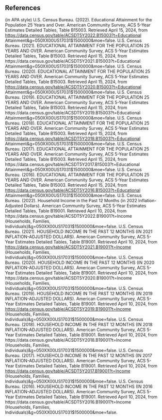 ## References
(in APA style)
U.S. Census Bureau. (2022). Educational Attainment for the Population 25 Years and Over. American Community Survey, ACS 5-Year Estimates Detailed Tables, Table B15003. Retrieved April 15, 2024, from https://data.census.gov/table/ACSDT5Y2022.B15003?t=Educational Attainment&g=050XX00US17031$1500000&moe=false.
U.S. Census Bureau. (2021). EDUCATIONAL ATTAINMENT FOR THE POPULATION 25 YEARS AND OVER. American Community Survey, ACS 5-Year Estimates Detailed Tables, Table B15003. Retrieved April 15, 2024, from https://data.census.gov/table/ACSDT5Y2021.B15003?t=Educational Attainment&g=050XX00US17031$1500000&moe=false.
U.S. Census Bureau. (2020). EDUCATIONAL ATTAINMENT FOR THE POPULATION 25 YEARS AND OVER. American Community Survey, ACS 5-Year Estimates Detailed Tables, Table B15003. Retrieved April 15, 2024, from https://data.census.gov/table/ACSDT5Y2020.B15003?t=Educational Attainment&g=050XX00US17031$1500000&moe=false.
U.S. Census Bureau. (2019). EDUCATIONAL ATTAINMENT FOR THE POPULATION 25 YEARS AND OVER. American Community Survey, ACS 5-Year Estimates Detailed Tables, Table B15003. Retrieved April 15, 2024, from https://data.census.gov/table/ACSDT5Y2019.B15003?t=Educational Attainment&g=050XX00US17031$1500000&moe=false.
U.S. Census Bureau. (2018). EDUCATIONAL ATTAINMENT FOR THE POPULATION 25 YEARS AND OVER. American Community Survey, ACS 5-Year Estimates Detailed Tables, Table B15003. Retrieved April 15, 2024, from https://data.census.gov/table/ACSDT5Y2018.B15003?t=Educational Attainment&g=050XX00US17031$1500000&moe=false.
U.S. Census Bureau. (2017). EDUCATIONAL ATTAINMENT FOR THE POPULATION 25 YEARS AND OVER. American Community Survey, ACS 5-Year Estimates Detailed Tables, Table B15003. Retrieved April 15, 2024, from https://data.census.gov/table/ACSDT5Y2017.B15003?t=Educational Attainment&g=050XX00US17031$1500000&moe=false.
U.S. Census Bureau. (2016). EDUCATIONAL ATTAINMENT FOR THE POPULATION 25 YEARS AND OVER. American Community Survey, ACS 5-Year Estimates Detailed Tables, Table B15003. Retrieved April 15, 2024, from https://data.census.gov/table/ACSDT5Y2016.B15003?t=Educational Attainment&g=050XX00US17031$1500000&moe=false.
U.S. Census Bureau. (2022). Household Income in the Past 12 Months (in 2022 Inflation-Adjusted Dollars). American Community Survey, ACS 5-Year Estimates Detailed Tables, Table B19001. Retrieved April 10, 2024, from https://data.census.gov/table/ACSDT5Y2022.B19001?t=Income (Households, Families, Individuals)&g=050XX00US17031$1500000&moe=false.
U.S. Census Bureau. (2021). HOUSEHOLD INCOME IN THE PAST 12 MONTHS (IN 2021 INFLATION-ADJUSTED DOLLARS). American Community Survey, ACS 5-Year Estimates Detailed Tables, Table B19001. Retrieved April 10, 2024, from https://data.census.gov/table/ACSDT5Y2021.B19001?t=Income (Households, Families, Individuals)&g=050XX00US17031$1500000&moe=false.
U.S. Census Bureau. (2020). HOUSEHOLD INCOME IN THE PAST 12 MONTHS (IN 2020 INFLATION-ADJUSTED DOLLARS). American Community Survey, ACS 5-Year Estimates Detailed Tables, Table B19001. Retrieved April 10, 2024, from https://data.census.gov/table/ACSDT5Y2020.B19001?t=Income (Households, Families, Individuals)&g=050XX00US17031$1500000&moe=false.
U.S. Census Bureau. (2019). HOUSEHOLD INCOME IN THE PAST 12 MONTHS (IN 2019 INFLATION-ADJUSTED DOLLARS). American Community Survey, ACS 5-Year Estimates Detailed Tables, Table B19001. Retrieved April 10, 2024, from https://data.census.gov/table/ACSDT5Y2019.B19001?t=Income (Households, Families, Individuals)&g=050XX00US17031$1500000&moe=false.
U.S. Census Bureau. (2018). HOUSEHOLD INCOME IN THE PAST 12 MONTHS (IN 2018 INFLATION-ADJUSTED DOLLARS). American Community Survey, ACS 5-Year Estimates Detailed Tables, Table B19001. Retrieved April 10, 2024, from https://data.census.gov/table/ACSDT5Y2018.B19001?t=Income (Households, Families, Individuals)&g=050XX00US17031$1500000&moe=false.
U.S. Census Bureau. (2017). HOUSEHOLD INCOME IN THE PAST 12 MONTHS (IN 2017 INFLATION-ADJUSTED DOLLARS). American Community Survey, ACS 5-Year Estimates Detailed Tables, Table B19001. Retrieved April 10, 2024, from https://data.census.gov/table/ACSDT5Y2017.B19001?t=Income (Households, Families, Individuals)&g=050XX00US17031$1500000&moe=false.
U.S. Census Bureau. (2016). HOUSEHOLD INCOME IN THE PAST 12 MONTHS (IN 2016 INFLATION-ADJUSTED DOLLARS). American Community Survey, ACS 5-Year Estimates Detailed Tables, Table B19001. Retrieved April 10, 2024, from https://data.census.gov/table/ACSDT5Y2016.B19001?t=Income (Households, Families, Individuals)&g=050XX00US17031$1500000&moe=false.
